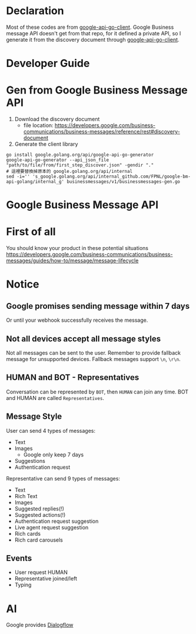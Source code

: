 # Declaration

Most of these codes are from [google-api-go-client](https://github.com/googleapis/google-api-go-client?tab=readme-ov-file).
Google Business message API doesn't get from that repo, for it defined a private API, 
so I generate it from the discovery document through [google-api-go-client](https://github.com/googleapis/google-api-go-client?tab=readme-ov-file).

# Developer Guide

# Gen from Google Business Message API
1. Download the discovery document
   - file location: https://developers.google.com/business-communications/business-messages/reference/rest#discovery-document
2. Generate the client library
```shell
go install google.golang.org/api/google-api-go-generator
google-api-go-generator --api_json_file "path/to/file/from/first_step_discover.json" -gendir "."
# 這裡要替換掉原本的 google.golang.org/api/internal
sed -i='' 's_google.golang.org/api/internal_github.com/FPNL/google-bm-api-golang/internal_g' businessmessages/v1/businessmessages-gen.go
```


# Google Business Message API

# First of all

You should know your product in these potential situations
https://developers.google.com/business-communications/business-messages/guides/how-to/message/message-lifecycle

# Notice

## Google promises sending message within 7 days

Or until your webhook successfully receives the message.

## Not all devices accept all message styles

Not all messages can be sent to the user. Remember to provide fallback message for unsupported devices.
Fallback messages support `\n`, `\r\n`.

## HUMAN and BOT - Representatives
Conversation can be represented by `BOT`, then `HUMAN` can join any time.
BOT and HUMAN are called `Representatives`.

## Message Style

User can send 4 types of messages:
- Text
- Images
  - Google only keep 7 days
- Suggestions
- Authentication request

Representative can send 9 types of messages:
- Text
- Rich Text
- Images
- Suggested replies(!)
- Suggested actions(!)
- Authentication request suggestion
- Live agent request suggestion
- Rich cards
- Rich card carousels

## Events

- User request HUMAN
- Representative joined/left
- Typing 

# AI

Google provides [Dialogflow](https://cloud.google.com/dialogflow?hl=zh_tw)
